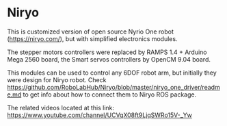 # Niryo

This is customized version of open source Nyrio One robot (https://niryo.com/), but with simplified electronics modules.

The stepper motors controllers were replaced by RAMPS 1.4 + Arduino Mega 2560 board, the Smart servos controllers by OpenCM 9.04 board.

This modules can be used to control any 6DOF robot arm, but initially they were design for Niryo robot.
Check https://github.com/RoboLabHub/Niryo/blob/master/niryo_one_driver/readme.md to get info about how to connect them to Niryo ROS package.

The related videos located at this link:
https://www.youtube.com/channel/UCVqX08ft9LjqSWRo15V-_Yw
